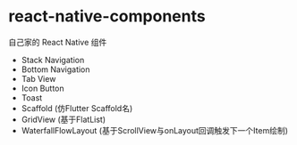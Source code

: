 # react-native-components
自己家的 React Native 组件

* Stack Navigation
* Bottom Navigation
* Tab View
* Icon Button
* Toast
* Scaffold (仿Flutter Scaffold名)
* GridView (基于FlatList)
* WaterfallFlowLayout (基于ScrollView与onLayout回调触发下一个Item绘制)
